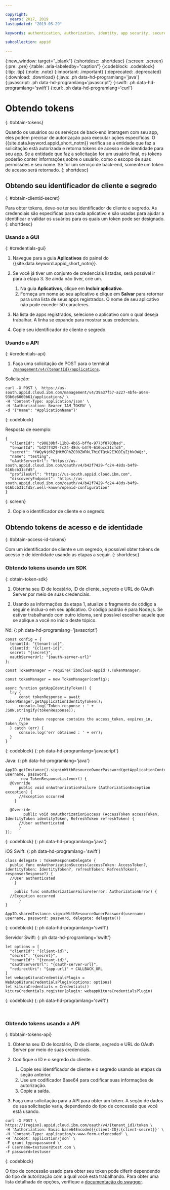 ```yaml
---

copyright:
  years: 2017, 2019
lastupdated: "2019-05-29"

keywords: authentication, authorization, identity, app security, secure, access management, roles, attributes, users

subcollection: appid

---
```


{:new_window: target="_blank"}
{:shortdesc: .shortdesc}
{:screen: .screen}
{:pre: .pre}
{:table: .aria-labeledby="caption"}
{:codeblock: .codeblock}
{:tip: .tip}
{:note: .note}
{:important: .important}
{:deprecated: .deprecated}
{:download: .download}
{:java: .ph data-hd-programlang='java'}
{:javascript: .ph data-hd-programlang='javascript'}
{:swift: .ph data-hd-programlang='swift'}
{:curl: .ph data-hd-programlang='curl'}



# Obtendo tokens
{: #obtain-tokens}

Quando os usuários ou os serviços de back-end interagem com seu app, eles podem precisar de autorização para executar ações específicas. O {{site.data.keyword.appid_short_notm}} verifica se a entidade que faz a solicitação está autorizada e retorna tokens de acesso e de identidade para seu app. Se a entidade que faz a solicitação for um usuário final, os tokens poderão conter informações sobre o usuário, como o escopo de suas permissões e seu nome. Se for um serviço de back-end, somente um token de acesso será retornado.
{: shortdesc}


## Obtendo seu identificador de cliente e segredo
{: #obtain-clientid-secret}

Para obter tokens, deve-se ter seu identificador de cliente e segredo. As credenciais são específicas para cada aplicativo e são usadas para ajudar a identificar e validar os usuários para os quais um token pode ser designado.
{: shortdesc}


### Usando a GUI
{: #credentials-gui}

1. Navegue para a guia **Aplicativos** do painel do {{site.data.keyword.appid_short_notm}}.

2. Se você já tiver um conjunto de credenciais listadas, será possível ir para a etapa 3. Se ainda não tiver, crie um.
    1. Na guia **Aplicativos**, clique em **Incluir aplicativo**.
    2. Forneça um nome ao seu aplicativo e clique em **Salvar** para retornar para uma lista de seus apps registrados. O nome de seu aplicativo não pode exceder 50 caracteres.

3. Na lista de apps registrados, selecione o aplicativo com o qual deseja trabalhar. A linha se expande para mostrar suas credenciais.

4. Copie seu identificador de cliente e segredo.


### Usando a API
{: #credentials-api}

1.  Faça uma solicitação de POST para o terminal [`/management/v4/{tenantId}/applications`](https://us-south.appid.cloud.ibm.com/swagger-ui/#/Management%20API%20-%20Applications/mgmt.registerApplication).

  Solicitação:

  ```
  curl -X POST \  https://us-south.appid.cloud.ibm.com/management/v4/39a37f57-a227-4bfe-a044-93b6e6060b61/applications/ \
  -H 'Content-Type: application/json' \
  -H 'Authorization: Bearer IAM_TOKEN' \
  -d '{"name": "ApplicationName"}'
  ```
  {: codeblock}

  Resposta de exemplo:

  ```
  {
    "clientId": "c90830bf-11b0-4b65-bffe-9773f8703bad",
    "tenantId": "b42f7429-fc24-48ds-b4f9-616bcc31cfd5",
    "secret": "YWQyNjdkZjMtMGRhZC00ZWRkLThiOTQtN2E3ODEyZjhkOWQz",
    "name": "testing",
    "oAuthServerUrl": "https://us-south.appid.cloud.ibm.com/oauth/v4/b42f7429-fc24-48ds-b4f9-616bcb31cfd5",
    "profilesUrl": "https://us-south.appid.cloud.ibm.com",
    "discoveryEndpoint": "https://us-south.appid.cloud.ibm.com/oauth/v4/b42f7429-fc24-48ds-b4f9-616bcb31cfd5/.well-known/openid-configuration"
  }
  ```
  {: screen}

2. Copie o identificador de cliente e o segredo.



## Obtendo tokens de acesso e de identidade
{: #obtain-access-id-tokens}

Com um identificador de cliente e um segredo, é possível obter tokens de acesso e de identidade usando as etapas a seguir.
{: shortdesc}


### Obtendo tokens usando um SDK
{: obtain-token-sdk}

1. Obtenha seu ID de locatário, ID de cliente, segredo e URL do OAuth Server por meio de suas credenciais.

2. Usando as informações da etapa 1, atualize o fragmento de código a seguir e inclua-o em seu aplicativo. O código padrão é para Node.js. Se estiver trabalhando com outro idioma, será possível escolher aquele que se aplique a você no início deste tópico.

  Nó:
  {: ph data-hd-programlang='javascript'}

  ```
  const config = {
    tenantId: "{tenant-id}",
    clientId: "{client-id}",
    secret: "{secret}",
    oauthServerUrl: "{oauth-server-url}"
  };

  const TokenManager = require('ibmcloud-appid').TokenManager;

  const tokenManager = new TokenManager(config);

  async function getAppIdentityToken() {
    try {
        const tokenResponse = await tokenManager.getApplicationIdentityToken();
        console.log('Token response : ' + JSON.stringify(tokenResponse));

        //the token response contains the access_token, expires_in, token_type
    } catch (err) {
        console.log('err obtained : ' + err);
    }
  }
  ```
  {: codeblock}
  {: ph data-hd-programlang='javascript'}

  Java:
  {: ph data-hd-programlang='java'}
  ```
  AppID.getInstance().signinWithResourceOwnerPassword(getApplicationContext(), username, password,
         new TokenResponseListener() {
    @Override
        public void onAuthorizationFailure (AuthorizationException exception) {
        //Exception occurred
      }

    @Override
          public void onAuthorizationSuccess (AccessToken accessToken, IdentityToken identityToken, RefreshToken refreshToken) {
        //User authenticated
        }
  });
  ```
  {: codeblock}
  {: ph data-hd-programlang='java'}

iOS Swift:
{: ph data-hd-programlang='swift'}

  ```
  class delegate : TokenResponseDelegate {
    public func onAuthorizationSuccess(accessToken: AccessToken?, identityToken: IdentityToken?, refreshToken: RefreshToken?, response:Response?) {
    //User authenticated
      }

      public func onAuthorizationFailure(error: AuthorizationError) {
    //Exception occurred
        }
  }

  AppID.sharedInstance.signinWithResourceOwnerPassword(username: username, password: password, delegate: delegate())
  ```
  {: codeblock}
  {: ph data-hd-programlang='swift'}

Servidor Swift:
{: ph data-hd-programlang='swift'}

  ```
  let options = [
    "clientId": "{client-id}",
  	"secret": "{secret}",
  	"tenantId": "{tenant-id}",
  	"oauthServerUrl": "{oauth-server-url}",
  	"redirectUri": "{app-url}" + CALLBACK_URL
  ]
  let webappKituraCredentialsPlugin = WebAppKituraCredentialsPlugin(options: options)
  let kituraCredentials = Credentials()
  kituraCredentials.register(plugin: webappKituraCredentialsPlugin)
  ```
  {: codeblock}
  {: ph data-hd-programlang='swift'}


</br>

### Obtendo tokens usando a API
{: #obtain-tokens-api}

1. Obtenha seu ID de locatário, ID de cliente, segredo e URL do OAuth Server por meio de suas credenciais.

2. Codifique o ID e o segredo do cliente.

    1. Copie seu identificador de cliente e o segredo usando as etapas da seção anterior.
    2. Use um codificador Base64 para codificar suas informações de autorização.
    3. Copie a saída.

3. Faça uma solicitação para a API para obter um token. A seção de dados de sua solicitação varia, dependendo do tipo de concessão que você está usando. 

  ```
  curl -X POST \
  https://{region}.appid.cloud.ibm.com/oauth/v4/{tenant_id}/token \
  -H 'Authorization: Basic base64Encoded{{client-ID}:{client-secret}}' \
  -H 'Content-Type: application/x-www-form-urlencoded' \
  -H `Accept: application/json` \
  -F grant_type=password \
  -F username=testuser@test.com \
  -F password=testuser
  ```
  {: codeblock}

O tipo de concessão usado para obter seu token pode diferir dependendo do tipo de autorização com a qual você está trabalhando. Para obter uma lista detalhada de opções, verifique a [documentação do swagger](https://us-south.appid.cloud.ibm.com/swagger-ui/#/Authorization%20Server%20-%20Authorization%20Server%20V4/oauth-server.token).

